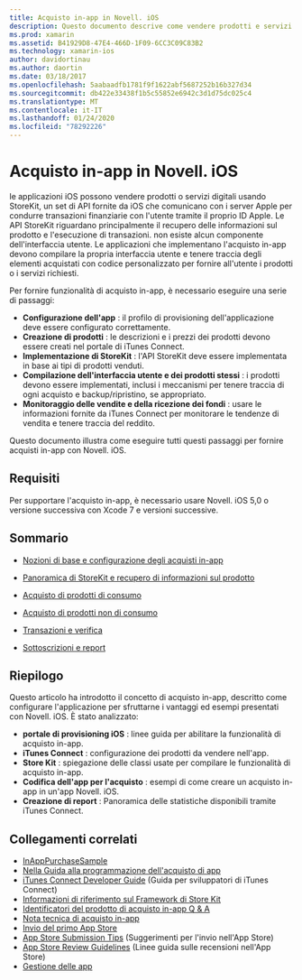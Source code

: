 ```yaml
---
title: Acquisto in-app in Novell. iOS
description: Questo documento descrive come vendere prodotti e servizi digitali usando le API di StoreKit. Sono disponibili collegamenti a guide che illustrano la configurazione, i prodotti utilizzabili, i prodotti non utilizzabili, le transazioni, le sottoscrizioni e altro ancora.
ms.prod: xamarin
ms.assetid: B41929D8-47E4-466D-1F09-6CC3C09C83B2
ms.technology: xamarin-ios
author: davidortinau
ms.author: daortin
ms.date: 03/18/2017
ms.openlocfilehash: 5aabaadfb1781f9f1622abf5687252b16b327d34
ms.sourcegitcommit: db422e33438f1b5c55852e6942c3d1d75dc025c4
ms.translationtype: MT
ms.contentlocale: it-IT
ms.lasthandoff: 01/24/2020
ms.locfileid: "78292226"
---
```

# <a name="in-app-purchasing-in-xamarinios"></a>Acquisto in-app in Novell. iOS

le applicazioni iOS possono vendere prodotti o servizi digitali usando StoreKit, un set di API fornite da iOS che comunicano con i server Apple per condurre transazioni finanziarie con l'utente tramite il proprio ID Apple. Le API StoreKit riguardano principalmente il recupero delle informazioni sul prodotto e l'esecuzione di transazioni. non esiste alcun componente dell'interfaccia utente. Le applicazioni che implementano l'acquisto in-app devono compilare la propria interfaccia utente e tenere traccia degli elementi acquistati con codice personalizzato per fornire all'utente i prodotti o i servizi richiesti.

Per fornire funzionalità di acquisto in-app, è necessario eseguire una serie di passaggi:

- **Configurazione dell'app** : il profilo di provisioning dell'applicazione deve essere configurato correttamente.
- **Creazione di prodotti** : le descrizioni e i prezzi dei prodotti devono essere creati nel portale di iTunes Connect.
- **Implementazione di StoreKit** : l'API StoreKit deve essere implementata in base ai tipi di prodotti venduti.
- **Compilazione dell'interfaccia utente e dei prodotti stessi** : i prodotti devono essere implementati, inclusi i meccanismi per tenere traccia di ogni acquisto e backup/ripristino, se appropriato.
- **Monitoraggio delle vendite e della ricezione dei fondi** : usare le informazioni fornite da iTunes Connect per monitorare le tendenze di vendita e tenere traccia del reddito.

Questo documento illustra come eseguire tutti questi passaggi per fornire acquisti in-app con Novell. iOS.

## <a name="requirements"></a>Requisiti

Per supportare l'acquisto in-app, è necessario usare Novell. iOS 5,0 o versione successiva con Xcode 7 e versioni successive.

## <a name="contents"></a>Sommario

- [Nozioni di base e configurazione degli acquisti in-app](~/ios/platform/in-app-purchasing/in-app-purchase-basics-and-configuration.md)

- [Panoramica di StoreKit e recupero di informazioni sul prodotto](~/ios/platform/in-app-purchasing/store-kit-overview-and-retreiving-product-information.md)

- [Acquisto di prodotti di consumo](~/ios/platform/in-app-purchasing/purchasing-consumable-products.md)

- [Acquisto di prodotti non di consumo](~/ios/platform/in-app-purchasing/purchasing-non-consumable-products.md)

- [Transazioni e verifica](~/ios/platform/in-app-purchasing/transactions-and-verification.md)

- [Sottoscrizioni e report](~/ios/platform/in-app-purchasing/subscriptions-and-reporting.md)

## <a name="summary"></a>Riepilogo

Questo articolo ha introdotto il concetto di acquisto in-app, descritto come configurare l'applicazione per sfruttarne i vantaggi ed esempi presentati con Novell. iOS. È stato analizzato:

- **portale di provisioning iOS** : linee guida per abilitare la funzionalità di acquisto in-app.
- **iTunes Connect** : configurazione dei prodotti da vendere nell'app.
- **Store Kit** : spiegazione delle classi usate per compilare le funzionalità di acquisto in-app.
- **Codifica dell'app per l'acquisto** : esempi di come creare un acquisto in-app in un'app Novell. iOS.
- **Creazione di report** : Panoramica delle statistiche disponibili tramite iTunes Connect.

## <a name="related-links"></a>Collegamenti correlati

- [InAppPurchaseSample](https://docs.microsoft.com/samples/xamarin/ios-samples/storekit/)
- [Nella Guida alla programmazione dell'acquisto di app](https://developer.apple.com/library/ios/documentation/NetworkingInternet/Conceptual/StoreKitGuide/Introduction.html)
- [iTunes Connect Developer Guide](https://developer.apple.com/library/ios/documentation/LanguagesUtilities/Conceptual/iTunesConnect_Guide/iTunesConnect_Guide.pdf) (Guida per sviluppatori di iTunes Connect)
- [Informazioni di riferimento sul Framework di Store Kit](https://developer.apple.com/library/ios/documentation/StoreKit/Reference/StoreKit_Collection/StoreKit_Collection.pdf)
- [Identificatori del prodotto di acquisto in-app Q & A](https://developer.apple.com/library/ios/#qa/qa1329/_index.html)
- [Nota tecnica di acquisto in-app](https://developer.apple.com/library/ios/#technotes/tn2259/_index.html)
- [Invio del primo App Store](https://developer.apple.com/library/ios/documentation/IDEs/Conceptual/AppDistributionGuide/Introduction/Introduction.html)
- [App Store Submission Tips](https://developer.apple.com/appstore/resources/submission/tips.html) (Suggerimenti per l'invio nell'App Store)
- [App Store Review Guidelines](https://developer.apple.com/appstore/resources/approval/guidelines.html) (Linee guida sulle recensioni nell'App Store)
- [Gestione delle app](https://developer.apple.com/appstore/resources/managing/index.html)
